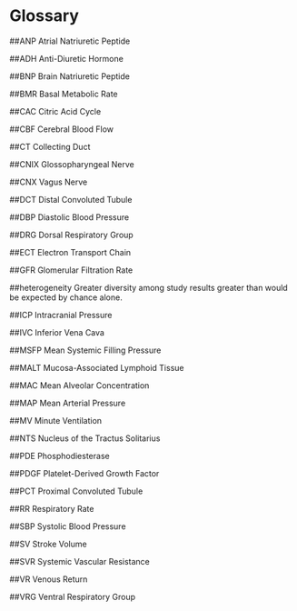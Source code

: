 # Glossary



##ANP
Atrial Natriuretic Peptide

##ADH
Anti-Diuretic Hormone

##BNP
Brain Natriuretic Peptide

##BMR
Basal Metabolic Rate

##CAC
Citric Acid Cycle

##CBF
Cerebral Blood Flow

##CT
Collecting Duct

##CNIX
Glossopharyngeal Nerve

##CNX
Vagus Nerve

##DCT
Distal Convoluted Tubule

##DBP
Diastolic Blood Pressure

##DRG
Dorsal Respiratory Group

##ECT
Electron Transport Chain

##GFR
Glomerular Filtration Rate

##heterogeneity
Greater diversity among study results greater than would be expected by chance alone. 

##ICP
Intracranial Pressure

##IVC
Inferior Vena Cava

##MSFP
Mean Systemic Filling Pressure

##MALT
Mucosa-Associated Lymphoid Tissue

##MAC
Mean Alveolar Concentration

##MAP
Mean Arterial Pressure

##MV
Minute Ventilation

##NTS
Nucleus of the Tractus Solitarius

##PDE
Phosphodiesterase

##PDGF
Platelet-Derived Growth Factor

##PCT
Proximal Convoluted Tubule

##RR
Respiratory Rate

##SBP
Systolic Blood Pressure

##SV
Stroke Volume

##SVR
Systemic Vascular Resistance

##VR
Venous Return

##VRG
Ventral Respiratory Group

